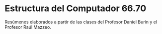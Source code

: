 # Estructura del Computador 66.70

Resúmenes elaborados a partir de las clases del Profesor Daniel Burín y el Profesor Raúl Mazzeo.
